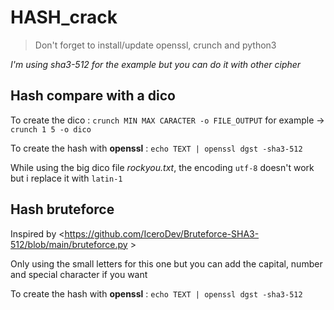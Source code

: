 # HASH_crack

> Don't forget to install/update openssl, crunch and python3

*I'm using sha3-512 for the example but you can do it with other cipher*

## Hash compare with a dico

To create the dico : `crunch MIN MAX CARACTER -o FILE_OUTPUT`
for example -> `crunch 1 5 -o dico`

To create the hash with **openssl** : `echo TEXT | openssl dgst -sha3-512`

While using the big dico file *rockyou.txt*, the encoding `utf-8` doesn't work but i replace it with `latin-1`

## Hash bruteforce

Inspired by <https://github.com/IceroDev/Bruteforce-SHA3-512/blob/main/bruteforce.py >

Only using the small letters for this one but you can add the capital, number and special character if you want

To create the hash with **openssl** : `echo TEXT | openssl dgst -sha3-512`
